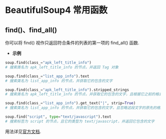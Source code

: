 # BeautifulSoup4 常用函数

## find()、find_all()

你可以将 find() 视作只返回符合条件的列表的第一项的 find_all() 函数.

- **示例**

```python
soup.find(class_="apk_left_title_info")
# 搜索类名为 apk_left_title_info 的节点，并返回 Tag 对象

soup.find(class_="list_app_info").text
# 搜索类名为 list_app_info 的节点，并获取它的包含的文字

soup.find(class_="apk_left_title_info").stripped_strings
# 搜索类名为 apk_left_title_info 的节点，并获取它的包含的文字，且根据它之前的格式分割为字符串数组（用于分割的符号包含 tab、回车等）

soup.find(class_="list_app_info").get_text("|", strip=True)
# 搜索类名为 list_app_info 的节点，并获取它的包含的文字，且忽略这段文字的原先的格式（例如会删去 tab 符号等）

soup.find("script", type="text/javascript").text
# 搜索标签为 script 的节点，且它的类型为 text/javascript，并返回它包含的文字
```

用法详见[官方文档](https://www.crummy.com/software/BeautifulSoup/bs4/doc.zh/#id28).

